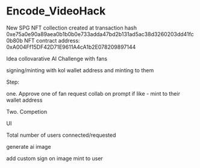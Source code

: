# Encode_VideoHack
 
New SPG NFT collection created at transaction hash 0xe75a0e90a89aea0b1b0b0e733adda47bd2b131ad5ac38d3260203dd41fc0b80b NFT contract address: 0xA004Ff15DF42D71E9611A4cA1b2E078209897144


Idea 
collovarative AI Challenge with fans

signing/minting with kol wallet address and minting to them

Step:

one.
Approve one of fan request
collab on prompt
if like - mint to their wallet address

Two.
Competion

UI

Total number of users connected/requested


generate ai image

add custom sign on image
mint to user
